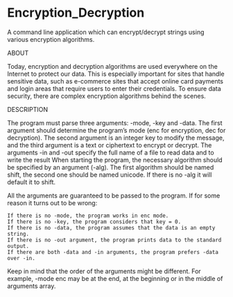 # Encryption_Decryption
A command line application which can encrypt/decrypt strings using various encryption algorithms.

ABOUT

Today, encryption and decryption algorithms are used everywhere on the Internet to protect our data. This is especially important
for sites that handle sensitive data, such as e-commerce sites that accept online card payments and login areas that 
require users to enter their credentials. To ensure data security, there are complex encryption algorithms behind the scenes.

DESCRIPTION

The program must parse three arguments: -mode, -key and -data. The first argument should determine the program’s mode (enc for encryption, dec for decryption).
The second argument is an integer key to modify the message, and the third argument is a text or ciphertext to encrypt or decrypt.
The arguments -in and -out specify the full name of a file to read data and to write the result
When starting the program, the necessary algorithm should be specified by an argument (-alg). The first algorithm should be named shift, the second one 
should be named unicode. If there is no -alg it will default it to shift.

All the arguments are guaranteed to be passed to the program. If for some reason it turns out to be wrong:

    If there is no -mode, the program works in enc mode.
    If there is no -key, the program considers that key = 0.
    If there is no -data, the program assumes that the data is an empty string.
    If there is no -out argument, the program prints data to the standard output.
    If there are both -data and -in arguments, the program prefers -data over -in.

Keep in mind that the order of the arguments might be different. For example, -mode enc may be at the end, 
at the beginning or in the middle of arguments array.
